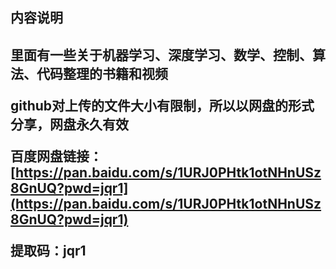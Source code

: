 <h2>内容说明<h2>

里面有一些关于机器学习、深度学习、数学、控制、算法、代码整理的书籍和视频


github对上传的文件大小有限制，所以以网盘的形式分享，网盘永久有效

百度网盘链接：[https://pan.baidu.com/s/1URJ0PHtk1otNHnUSz8GnUQ?pwd=jqr1](https://pan.baidu.com/s/1URJ0PHtk1otNHnUSz8GnUQ?pwd=jqr1) 

提取码：jqr1 
